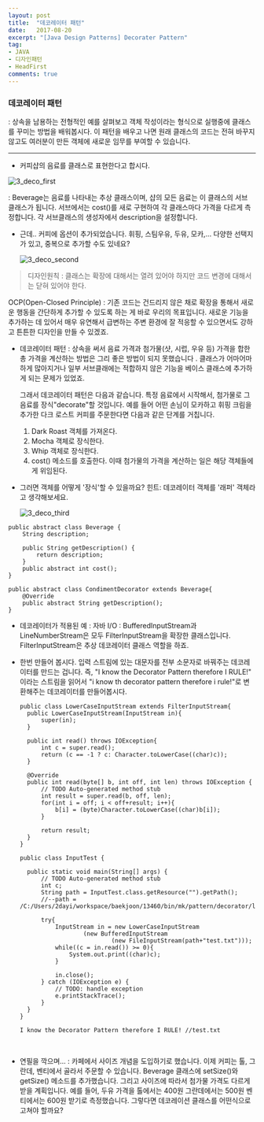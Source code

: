 ```yaml
---
layout: post
title:  "데코레이터 패턴"
date:   2017-08-20
excerpt: "[Java Design Patterns] Decorater Pattern"
tag:
- JAVA
- 디자인패턴
- HeadFirst
comments: true
---
```


### 데코레이터 패턴

: 상속을 남용하는 전형적인 예를 살펴보고 객체 작성이라는 형식으로 실행중에 클래스를 꾸미는 방법을 배워봅시다. 이 패턴을 배우고 나면 원래 클래스의 코드는 전혀 바꾸지 않고도 여러분이 만든 객체에 새로운 임무를 부여할 수 있습니다.

***

- 커피샵의 음료를 클래스로 표현한다고 합시다.

![3_deco_first](/Users/todayistheday/Documents/스터디\mdFile_pic\3_deco_first.PNG)

: Beverage는 음료를 나타내는 추상 클래스이며, 샵의 모든 음료는 이 클래스의 서브 클래스가 됩니다. 서브에서는 cost()를 새로 구현하여 각 클래스마다 가격을 다르게 측정합니다. 각 서브클래스의 생성자에서 description을 설정합니다.

- 근데..  커피에 옵션이 추가되었습니다. 휘핑, 스팀우유, 두유, 모카,... 다양한 선택지가 있고, 중복으로 추가할 수도 있네요?

  ![3_deco_second](/Users/todayistheday/Documents/스터디\mdFile_pic\3_deco_second.PNG)

> 디자인원칙 : 클래스는 확장에 대해서는 열려 있어야 하지만 코드 변경에 대해서는 닫혀 있어야 한다.

OCP(Open-Closed Principle) : 기존 코드는 건드리지 않은 채로 확장을 통해서 새로운 행동을 간단하게 추가할 수 있도록 하는 게 바로 우리의 목표입니다. 새로운 기능을 추가하는 데 있어서 매우 유연해서 급변하는 주변 환경에 잘 적응할 수 있으면서도 강하고 튼튼한 디자인을 만들 수 있겠죠.

- 데코레이터 패턴
  : 상속을 써서 음료 가격과 첨가물(샷, 시럽, 우유 등) 가격을 합한 총 가격을 계산하는 방법은 그리 좋은 방법이 되지 못했습니다 . 클래스가 어마어마하게 많아지거나 일부 서브클래에는 적합하지 않은 기능을 베이스 클래스에 추가하게 되는 문제가 있었죠.

  그래서 데코레이터 패턴은 다음과 같습니다. 특정 음료에서 시작해서, 첨가물로 그 음료를 장식"decorate"할 것입니다. 예를 들어 어떤 손님이 모카하고 휘핑 크림을 추가한 다크 로스트 커피를 주문한다면 다음과 같은 단계를 거칩니다.

  1. Dark Roast 객체를 가져온다.
  2. Mocha 객체로 장식한다.
  3. Whip 객체로 장식한다.
  4. cost() 메소드를 호출한다. 이때 첨가물의 가격을 계산하는 일은 해당 객체들에게 위임된다.

- 그러면 객체를 어떻게 '장식'할 수 있을까요? 
  힌트: 데코레이터 객체를 '래퍼' 객체라고 생각해보세요.

  ![3_deco_third](/Users/todayistheday/Documents/스터디\mdFile_pic\3_deco_third.PNG)

```
public abstract class Beverage {
	String description;
	
	public String getDescription() {
		return description;
	}
	public abstract int cost();
}
```

```
public abstract class CondimentDecorator extends Beverage{
	@Override
	public abstract String getDescription();
}
```

- 데코레이터가 적용된 예 : 자바 I/O
  : BufferedInputStream과 LineNumberStream은 모두 FilterInputStream을 확장한 클래스입니다. FilterInputStream은 추상 데코레이터 클래스 역할을 하죠.

- 한번 만들어 봅시다. 입력 스트림에 있는 대문자를 전부 소문자로 바꿔주는 데코레이터를 만드는 겁니다. 즉, "I know the Decorator Pattern therefore I RULE!" 이라는 스트림을 읽어서 "i know th decorator pattern therefore i rule!"로 변환해주는 데코레이터를 만들어봅시다.

  ```
  public class LowerCaseInputStream extends FilterInputStream{
  	public LowerCaseInputStream(InputStream in){
  		super(in);
  	}
  	
  	public int read() throws IOException{
  		int c = super.read();
  		return (c == -1 ? c: Character.toLowerCase((char)c));
  	}
  	
  	@Override
  	public int read(byte[] b, int off, int len) throws IOException {
  		// TODO Auto-generated method stub
  		int result = super.read(b, off, len);
  		for(int i = off; i < off+result; i++){
  			b[i] = (byte)Character.toLowerCase((char)b[i]);
  		}
  		
  		return result;
  	}
  }
  ```

  ```
  public class InputTest {

  	public static void main(String[] args) {
  		// TODO Auto-generated method stub
  		int c;
  		String path = InputTest.class.getResource("").getPath();
  		//--path = /C:/Users/2dayi/workspace/baekjoon/13460/bin/mk/pattern/decorator/last/
  		
  		try{
  			InputStream in = new LowerCaseInputStream
  					(new BufferedInputStream
  							(new FileInputStream(path+"test.txt")));
  			while((c = in.read()) >= 0){
  				System.out.print((char)c);
  			}
  			
  			in.close();
  		} catch (IOException e) {
  			// TODO: handle exception
  			e.printStackTrace();
  		}
  	}
  }
  ```

  ```
  I know the Decorator Pattern therefore I RULE! //test.txt
  ```

  ​

- 연필을 깍으며...
  : 카페에서 사이즈 개념을 도입하기로 했습니다. 이제 커피는 톨, 그란데, 벤티에서 골라서 주문할 수 있습니다.  Beverage 클래스에 setSize()와 getSize() 메소드를 추가했습니다. 그리고 사이즈에 따라서 첨가물 가격도 다르게 받을 계획입니다. 예를 들어, 두유 가격을 톨에서는 400원 그란데에서는 500원 벤티에서는 600원 받기로 측정했습니다. 그렇다면 데코레이션 클래스를 어떤식으로 고쳐야 할까요?